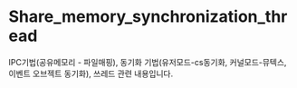 # Share_memory_synchronization_thread
IPC기법(공유메모리 - 파일매핑), 동기화 기법(유저모드-cs동기화, 커널모드-뮤텍스, 이벤트 오브젝트 동기화), 쓰레드 관련 내용입니다.
